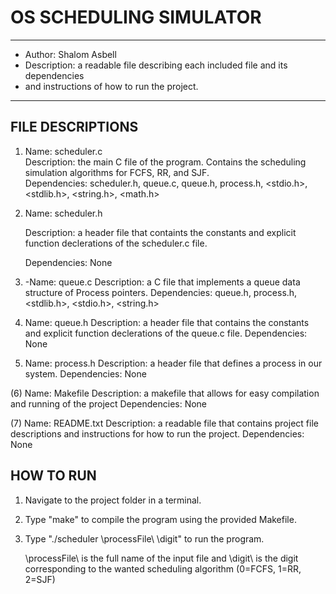 # OS SCHEDULING SIMULATOR

 *******************************************************************************************************
 * Author: Shalom Asbell                                                                            
 * Description: a readable file describing each included file and its dependencies                     
 * and instructions of how to run the project.                                                         
 *******************************************************************************************************

## FILE DESCRIPTIONS
                                                                                                            
1. Name: scheduler.c                                                                                       
    Description: the main C file of the program. Contains the scheduling simulation algorithms for FCFS,
    RR, and SJF.                                                                               
    Dependencies: scheduler.h, queue.c, queue.h, process.h, <stdio.h>, <stdlib.h>, <string.h>, <math.h> 

2. Name: scheduler.h
   
   Description: a header file that containts the constants and explicit function declerations of the scheduler.c file.
   
   Dependencies: None
    
4. -Name: queue.c
    Description: a C file that implements a queue data structure of Process pointers.
    Dependencies: queue.h, process.h, <stdlib.h>, <stdio.h>, <string.h>

5. Name: queue.h
    Description: a header file that contains the constants and explicit function declerations of the
    queue.c file.
    Dependencies: None

6. Name: process.h
    Description: a header file that defines a process in our system.
    Dependencies: None

(6) Name: Makefile
    Description: a makefile that allows for easy compilation and running of the project
    Dependencies: None

(7) Name: README.txt
    Description: a readable file that contains project file descriptions and instructions for how to run
    the project.
    Dependencies: None

## HOW TO RUN

1. Navigate to the project folder in a terminal.
2. Type "make" to compile the program using the provided Makefile.
3. Type "./scheduler \processFile\ \digit\" to run the program.
    
    \processFile\ is the full name of the input file
    and \digit\ is the digit corresponding to the wanted scheduling algorithm
    (0=FCFS, 1=RR, 2=SJF)
